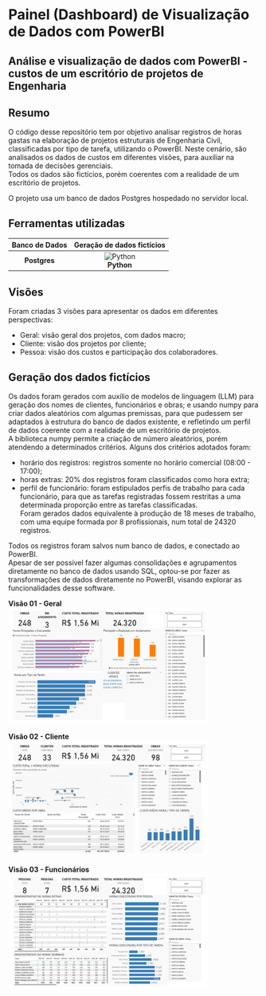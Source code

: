 # Painel (Dashboard) de Visualização de Dados com PowerBI

## Análise e visualização de dados com PowerBI - custos de um escritório de projetos de Engenharia


## Resumo

O código desse repositório tem por objetivo analisar registros de horas gastas na elaboração de projetos estruturais de Engenharia Civil, classificadas por tipo de tarefa, utilizando o PowerBI. Neste cenário, são analisados os dados de custos em diferentes visões, para auxiliar na tomada de decisões gerenciais.  
Todos os dados são fictícios, porém coerentes com a realidade de um escritório de projetos.  
  
O projeto usa um banco de dados Postgres hospedado no servidor local.  
  
## Ferramentas utilizadas
| Banco de Dados | Geração de dados fictícios | 
|:--------------:|:-----------:|
|  **Postgres** |  <img  src="https://cdn.jsdelivr.net/gh/devicons/devicon/icons/python/python-original.svg" alt="Python" width="50" /> <br> **Python** |

## Visões
Foram criadas 3 visões para apresentar os dados em diferentes perspectivas:
* Geral: visão geral dos projetos, com dados macro;  
* Cliente: visão dos projetos por cliente;  
* Pessoa: visão dos custos e participação dos colaboradores.  

## Geração dos dados fictícios
Os dados foram gerados com auxílio de modelos de linguagem (LLM) para geração dos nomes de clientes, funcionários e obras; e usando numpy para criar dados aleatórios com algumas premissas, para que pudessem ser adaptados à estrutura do banco de dados existente, e refletindo um perfil de dados coerente com a realidade de um escritório de projetos.  
A biblioteca numpy permite a criação de número aleatórios, porém atendendo a determinados critérios. Alguns dos critérios adotados foram:  
- horário dos registros: registros somente no horário comercial (08:00 - 17:00);  
- horas extras: 20% dos registros foram classificados como hora extra;  
- perfil de funcionário: foram estipulados perfis de trabalho para cada funcionário, para que as tarefas registradas fossem restritas a uma determinada proporção entre as tarefas classificadas.  
Foram gerados dados equivalente à produção de 18 meses de trabalho, com uma equipe formada por 8 profissionais, num total de 24320 registros.
  
Todos os registros foram salvos num banco de dados, e conectado ao PowerBI.  
Apesar de ser possível fazer algumas consolidações e agrupamentos diretamente no banco de dados usando SQL, optou-se por fazer as transformações de dados diretamente no PowerBI, visando explorar as funcionalidades desse software.  

**Visão 01 - Geral**  
<img  src="./page1.jpg"  width="80%" />  

**Visão 02 - Cliente**  
<img  src="./page2.jpg"  width="80%" />  

**Visão 03 - Funcionários**  
<img  src="./page3.jpg"  width="80%" />  

